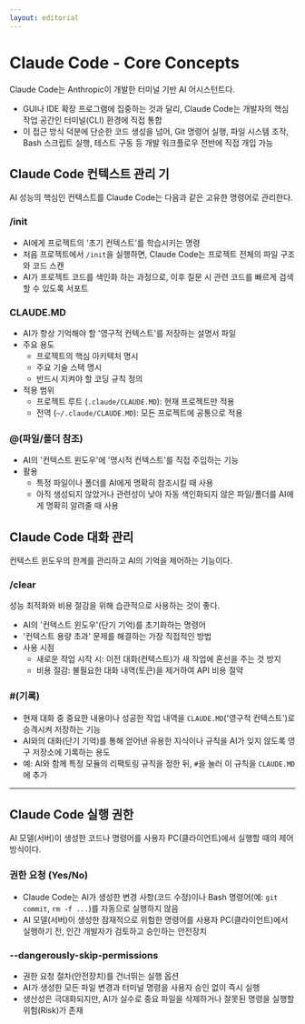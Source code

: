 ```yaml
---
layout: editorial
---
```


# Claude Code - Core Concepts

Claude Code는 Anthropic이 개발한 터미널 기반 AI 어시스턴트다.

- GUI나 IDE 확장 프로그램에 집중하는 것과 달리, Claude Code는 개발자의 핵심 작업 공간인 터미널(CLI) 환경에 직접 통합
- 이 접근 방식 덕분에 단순한 코드 생성을 넘어, Git 명령어 실행, 파일 시스템 조작, Bash 스크립트 실행, 테스트 구동 등 개발 워크플로우 전반에 직접 개입 가능

## Claude Code 컨텍스트 관리 기

AI 성능의 핵심인 컨텍스트를 Claude Code는 다음과 같은 고유한 명령어로 관리한다.

### /init

- AI에게 프로젝트의 '초기 컨텍스트'를 학습시키는 명령
- 처음 프로젝트에서 `/init`을 실행하면, Claude Code는 프로젝트 전체의 파일 구조와 코드 스캔
- AI가 프로젝트 코드를 색인화 하는 과정으로, 이후 질문 시 관련 코드를 빠르게 검색할 수 있도록 서포트

### CLAUDE.MD

- AI가 항상 기억해야 할 '영구적 컨텍스트'를 저장하는 설명서 파일
- 주요 용도
    - 프로젝트의 핵심 아키텍처 명시
    - 주요 기술 스택 명시
    - 반드시 지켜야 할 코딩 규칙 정의
- 적용 범위
    - 프로젝트 루트 (`.claude/CLAUDE.MD`): 현재 프로젝트만 적용
    - 전역 (`~/.claude/CLAUDE.MD`): 모든 프로젝트에 공통으로 적용

### @(파일/폴더 참조)

- AI의 '컨텍스트 윈도우'에 '명시적 컨텍스트'를 직접 주입하는 기능
- 활용
    - 특정 파일이나 폴더를 AI에게 명확히 참조시킬 때 사용
    - 아직 생성되지 않았거나 관련성이 낮아 자동 색인화되지 않은 파일/폴더를 AI에게 명확히 알려줄 때 사용

## Claude Code 대화 관리

컨텍스트 윈도우의 한계를 관리하고 AI의 기억을 제어하는 기능이다.

### /clear

성능 최적화와 비용 절감을 위해 습관적으로 사용하는 것이 좋다.

- AI의 '컨텍스트 윈도우'(단기 기억)를 초기화하는 명령어
- '컨텍스트 용량 초과' 문제를 해결하는 가장 직접적인 방법
- 사용 시점
    - 새로운 작업 시작 시: 이전 대화(컨텍스트)가 새 작업에 혼선을 주는 것 방지
    - 비용 절감: 불필요한 대화 내역(토큰)을 제거하여 API 비용 절약

### #(기록)

- 현재 대화 중 중요한 내용이나 성공한 작업 내역을 `CLAUDE.MD`('영구적 컨텍스트')로 승격시켜 저장하는 기능
- AI와의 대화(단기 기억)를 통해 얻어낸 유용한 지식이나 규칙을 AI가 잊지 않도록 영구 저장소에 기록하는 용도
- 예: AI와 함께 특정 모듈의 리팩토링 규칙을 정한 뒤, `#`을 눌러 이 규칙을 `CLAUDE.MD`에 추가

-----

## Claude Code 실행 권한

AI 모델(서버)이 생성한 코드나 명령어를 사용자 PC(클라이언트)에서 실행할 때의 제어 방식이다.

### 권한 요청 (Yes/No)

- Claude Code는 AI가 생성한 변경 사항(코드 수정)이나 Bash 명령어(예: `git commit`, `rm -f ...`)를 자동으로 실행하지 않음
- AI 모델(서버)이 생성한 잠재적으로 위험한 명령어를 사용자 PC(클라이언트)에서 실행하기 전, 인간 개발자가 검토하고 승인하는 안전장치

### --dangerously-skip-permissions

- 권한 요청 절차(안전장치)를 건너뛰는 실행 옵션
- AI가 생성한 모든 파일 변경과 터미널 명령을 사용자 승인 없이 즉시 실행
- 생산성은 극대화되지만, AI가 실수로 중요 파일을 삭제하거나 잘못된 명령을 실행할 위험(Risk)가 존재
